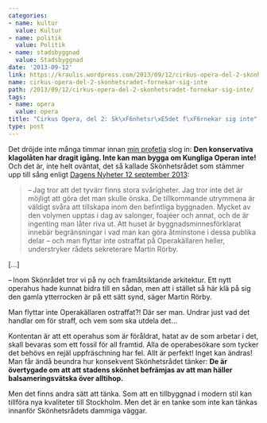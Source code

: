 ```yaml
---
categories:
- name: kultur
  value: Kultur
- name: politik
  value: Politik
- name: stadsbyggnad
  value: Stadsbyggnad
date: '2013-09-12'
link: https://kraulis.wordpress.com/2013/09/12/cirkus-opera-del-2-skonhetsradet-fornekar-sig-inte/
name: cirkus-opera-del-2-skonhetsradet-fornekar-sig-inte
path: /2013/09/12/cirkus-opera-del-2-skonhetsradet-fornekar-sig-inte/
tags:
- name: opera
  value: opera
title: "Cirkus Opera, del 2: Sk\xF6nhetsr\xE5det f\xF6rnekar sig inte"
type: post
---
```

Det dröjde inte många timmar innan [min profetia](/posts/) slog in: **Den konservativa klagolåten har dragit igång. Inte kan man bygga om Kungliga Operan  inte!** Och det är, inte helt oväntat, det så kallade Skönhetsrådet som stämmer upp till sång enligt [Dagens Nyheter 12 september 2013](http://www.dn.se/kultur-noje/scen/svart-bygga-om-skyddad-opera/):

> – Jag tror att det tyvärr finns stora svårigheter. Jag tror inte det är möjligt att göra det man skulle önska. De tillkommande utrymmena är väldigt svåra att tillskapa inom den befintliga byggnaden. Mycket av den volymen upptas i dag av salonger, foajéer och annat, och de är ingenting man låter riva ut. Att huset är byggnadsminnesförklarat innebär begränsningar i vad man kan göra åtminstone i dessa publika delar – och man flyttar inte ostraffat på Operakällaren heller, understryker rådets sekreterare Martin Rörby.

[...]

– Inom Skönrådet tror vi på ny och framåtsiktande arkitektur. Ett nytt operahus hade kunnat bidra till en sådan, men att i stället så här klä på sig den gamla ytterrocken är på ett sätt synd, säger Martin Rörby.

Man flyttar inte Operakällaren ostraffat?! Där ser man. Undrar just vad det handlar om för straff, och vem som ska utdela det...

Kontentan är att ett operahus som är föråldrat, hatat av de som arbetar i det, skall bevaras som ett fossil för all framtid. Alla de operabesökare som tycker det behövs en rejäl uppfräschning har fel. Allt är perfekt! Inget kan ändras! Man får ändå beundra hur konsekvent Skönhetsrådet tänker: **De är övertygade om att att stadens skönhet befrämjas av att man häller balsameringsvätska över alltihop.**

Men det finns andra sätt att tänka. Som att en tillbyggnad i modern stil kan tillföra nya kvaliteter till Stockholm. Men det är en tanke som inte kan tänkas innanför Skönhetsrådets dammiga väggar.

